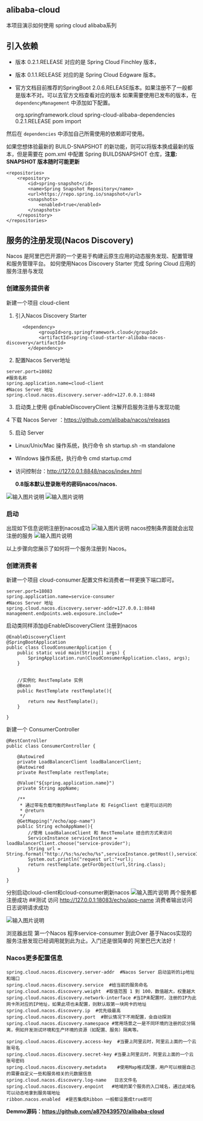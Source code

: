 ## alibaba-cloud
本项目演示如何使用 spring cloud alibaba系列
## 引入依赖
- 版本 0.2.1.RELEASE 对应的是 Spring Cloud Finchley 版本，
- 版本 0.1.1.RELEASE 对应的是 Spring Cloud Edgware 版本。
- 官方文档目前推荐的SpringBoot 2.0.6.RELEASE版本。如果注册不了一般都是版本不对。可以去官方文档查看对应的版本
如果需要使用已发布的版本，在 `dependencyManagement` 中添加如下配置。

	<dependencyManagement>
        <dependencies>
            <dependency>
                <groupId>org.springframework.cloud</groupId>
                <artifactId>spring-cloud-alibaba-dependencies</artifactId>
                <version>0.2.1.RELEASE</version>
                <type>pom</type>
                <scope>import</scope>
            </dependency>
        </dependencies>
    </dependencyManagement>

然后在 `dependencies` 中添加自己所需使用的依赖即可使用。

如果您想体验最新的 BUILD-SNAPSHOT 的新功能，则可以将版本换成最新的版本，但是需要在 pom.xml 中配置 Spring BUILDSNAPSHOT 仓库，**注意: SNAPSHOT 版本随时可能更新**

	<repositories>
        <repository>
            <id>spring-snapshot</id>
            <name>Spring Snapshot Repository</name>
            <url>https://repo.spring.io/snapshot</url>
            <snapshots>
                <enabled>true</enabled>
            </snapshots>
        </repository>
    </repositories>
## 服务的注册发现(Nacos Discovery)
Nacos 是阿里巴巴开源的一个更易于构建云原生应用的动态服务发现、配置管理和服务管理平台。
如何使用Nacos Discovery Starter 完成 Spring Cloud 应用的服务注册与发现
### 创建服务提供者
新建一个项目 cloud-client

1. 引入Nacos Discovery Starter


```
	  <dependency>
            <groupId>org.springframework.cloud</groupId>
            <artifactId>spring-cloud-starter-alibaba-nacos-discovery</artifactId>
        </dependency>
```

	
2. 配置Nacos Server地址
```
server.port=18082
#服务名称
spring.application.name=cloud-client
#Nacos Server 地址
spring.cloud.nacos.discovery.server-addr=127.0.0.1:8848
```
    
3. 启动类上使用 @EnableDiscoveryClient 注解开启服务注册与发现功能

4 下载 Nacos Server ：https://github.com/alibaba/nacos/releases

5. 启动 Server
- Linux/Unix/Mac 操作系统，执行命令 sh startup.sh -m standalone
- Windows 操作系统，执行命令 cmd startup.cmd
- 访问控制台：http://127.0.0.1:8848/nacos/index.html  

  **0.8版本默认登录账号的密码nacos/nacos.** 

![输入图片说明](https://images.gitee.com/uploads/images/2019/0124/125758_aa62dddb_1478371.png)
![输入图片说明](https://images.gitee.com/uploads/images/2019/0124/130000_4da3402a_1478371.png "登录界面")

### 启动
出现如下信息说明注册到nacos成功
![输入图片说明](https://images.gitee.com/uploads/images/2019/0125/180020_c426127d_1478371.png)
nacos控制条界面就会出现注册的服务
![输入图片说明](https://images.gitee.com/uploads/images/2019/0125/180210_3d75c743_1478371.png)

以上步骤向您展示了如何将一个服务注册到 Nacos。

### 创建消费者
新建一个项目 cloud-consumer.配置文件和消费者一样更换下端口即可。

```
server.port=18083
spring.application.name=service-consumer
#Nacos Server 地址
spring.cloud.nacos.discovery.server-addr=127.0.0.1:8848
management.endpoints.web.exposure.include=*

```
启动类同样添加@EnableDiscoveryClient 注册到nacos


```
@EnableDiscoveryClient
@SpringBootApplication
public class CloudConsumerApplication {
    public static void main(String[] args) {
        SpringApplication.run(CloudConsumerApplication.class, args);
    }


    //实例化 RestTemplate 实例
    @Bean
    public RestTemplate restTemplate(){

        return new RestTemplate();
    }

}
```
新建一个 ConsumerController

```
@RestController
public class ConsumerController {

    @Autowired
    private LoadBalancerClient loadBalancerClient;
    @Autowired
    private RestTemplate restTemplate;

    @Value("${spring.application.name}")
    private String appName;

    /**
     * 通过带有负载均衡的RestTemplate 和 FeignClient 也是可以访问的
     * @return
     */
    @GetMapping("/echo/app-name")
    public String echoAppName(){
        //使用 LoadBalanceClient 和 RestTemolate 结合的方式来访问
        ServiceInstance serviceInstance = loadBalancerClient.choose("service-provider");
        String url = String.format("http://%s:%s/echo/%s",serviceInstance.getHost(),serviceInstance.getPort(),appName);
        System.out.println("request url:"+url);
        return restTemplate.getForObject(url,String.class);
    }

}

```
分别启动cloud-client和cloud-consumer刷新nacos
![输入图片说明](https://images.gitee.com/uploads/images/2019/0125/183238_acff8d12_1478371.png)
两个服务都注册成功
##测试
访问 http://127.0.0.1:18083/echo/app-name 消费者输出访问日志说明请求成功

![输入图片说明](https://images.gitee.com/uploads/images/2019/0125/183350_f130882c_1478371.png)

浏览器出现 第一个Nacos 程序service-consumer 到此Over 基于Nacos实现的服务注册发现已经调用就到此为止。入门还是很简单的 阿里巴巴大法好！

### Nacos更多配置信息

```
spring.cloud.nacos.discovery.server-addr  #Nacos Server 启动监听的ip地址和端口
spring.cloud.nacos.discovery.service  #给当前的服务命名
spring.cloud.nacos.discovery.weight  #取值范围 1 到 100，数值越大，权重越大
spring.cloud.nacos.discovery.network-interface #当IP未配置时，注册的IP为此网卡所对应的IP地址，如果此项也未配置，则默认取第一块网卡的地址
spring.cloud.nacos.discovery.ip  #优先级最高
spring.cloud.nacos.discovery.port  #默认情况下不用配置，会自动探测
spring.cloud.nacos.discovery.namespace #常用场景之一是不同环境的注册的区分隔离，例如开发测试环境和生产环境的资源（如配置、服务）隔离等。

spring.cloud.nacos.discovery.access-key  #当要上阿里云时，阿里云上面的一个云账号名
spring.cloud.nacos.discovery.secret-key #当要上阿里云时，阿里云上面的一个云账号密码
spring.cloud.nacos.discovery.metadata    #使用Map格式配置，用户可以根据自己的需要自定义一些和服务相关的元数据信息
spring.cloud.nacos.discovery.log-name   日志文件名
spring.cloud.nacos.discovery.enpoint   #地域的某个服务的入口域名，通过此域名可以动态地拿到服务端地址
ribbon.nacos.enabled  #是否集成Ribbon 一般都设置成true即可
```
 **Demmo源码：https://github.com/a870439570/alibaba-cloud** 
